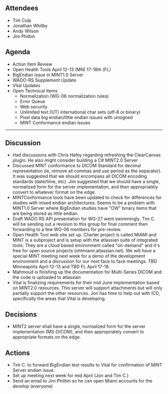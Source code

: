 ## Attendees ##

  * Tim Culp
  * Jonathan Whitby
  * Andy Wilson
  * Jim Philbin

## Agenda ##

  * Action Item Review
  * Open Health Tools April 12-13 (MN) 17-18th (FL)
  * BigEndian issue in MINT1.0 Server
  * WADO-RS Supplement Update
  * Vital Updates
  * Open Technical Items
    * Normalization (WG-06 normalization rules)
    * Error Queue
    * Web security
    * Unlimited text (UT) international char sets (utf-8 or binary)
    * Pixel data big endian/little endian issues with unsigned
    * MINT Conformance endian issues

---

## Discussion ##
  * Had discussions with Chris Hafey regarding refreshing the ClearCanvas plugin. He also might consider building a C# MINT2.0 Server
  * Discussed MINT conformance to DICOM Standard for decimal representation (ie, remove all commas and use period as the separator). It was suggested that we should encompass all DICOM encoding standards (date/time, etc). Jim suggested that we should have a single, normalized form for the server implementation, and then appropriately convert to whatever format on the edge.
  * MINTConformance tools have been updated to check for differences for studies with mixed endian architectures. Seems to be a problem with MINT1.0 Server where BigEndian studies have "OW" binary items that are being stored as little endian.
  * Draft WADO RS API presentation for WG-27 went swimmingly. Tim C. will be sending out a revision to this group for final comment then forwarding to a few WG-06 members for pre-review.
  * Open Health Tool web site set up. Charter project is called MIAMI and MINT is a subproject and is setup with the atlassian suite of integrated tools. They are a cloud based environment called "on-demand" and it's free for open source projects (ohtmiami.atlassian.net). We will have a special MINT meeting next week for a demo of the development environment and a discussion for our next face to face meetings. TBD Minneapolis April 12-13 and TBD FL April 17-18.
  * Mahmoud is finishing up the documentation for Multi-Series DICOM and the code is uploaded to atlassian
  * Vital is finalizing requirements for their mid June implementation based on MINT2.0 resources. This server will support attachments but will only partially support the other resources. Jon has time to help out with ICD, specifically the areas that Vital is developing.

## Decisions ##

  * MINT2 server shall have a single, normalized form for the server implementation (MS-DICOM), and then appropriately convert to appropriate formats on the edge.

## Actions ##

  * Tim C. to forward BigEndian test results to Vital for confirmation of MINT Server endian issue.
  * Set up meeting next week for mid April (Jon and Tim C.)
  * Send an email to Jim Philbin so he can open Miami accounts for the develop (everyone)